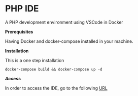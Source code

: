 # PHP IDE
A PHP development environment using VSCode in Docker

**Prerequisites**

Having Docker and docker-compose installed in your machine.

**Installation**

This is a one step installation

```docker-compose build && docker-compose up -d```

***Access***

In order to access the IDE, go to the following [URL](http://localhost:8083/)
